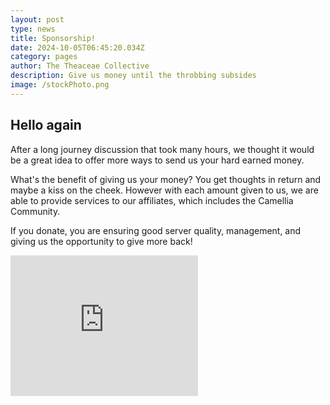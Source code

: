 ```yaml
---
layout: post
type: news
title: Sponsorship!
date: 2024-10-05T06:45:20.034Z
category: pages
author: The Theaceae Collective
description: Give us money until the throbbing subsides
image: /stockPhoto.png
---
```


## Hello again

After a long journey discussion that took many hours, we thought it would be a great idea to offer more ways to send us your hard earned money.

What's the benefit of giving us your money? You get thoughts in return and maybe a kiss on the cheek. However with each amount given to us, we are able to provide services to our affiliates, which includes the Camellia Community.

If you donate, you are ensuring good server quality, management, and giving us the opportunity to give more back!

<iframe src="https://github.com/sponsors/CamelliaCommunity/card" title="Sponsor CamelliaCommunity" height="225" style="border: 0;"></iframe>
